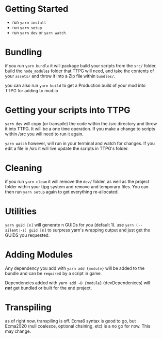 # Getting Started

* run ``yarn install``
* run ``yarn setup``
* run ``yarn dev`` or ``yarn watch``

# Bundling

if you run ``yarn bundle`` it will package build your scripts from the ``src/`` folder, build the ``node_modules`` folder that TTPG will need, and take the contents of your ``assets/`` and throw it into a Zip file within ``bundles/``.

you can also run ``yarn build`` to get a Production build of your mod into TTPG for adding to mod.io

# Getting your scripts into TTPG

``yarn dev`` will copy (or transpile) the code within the /src directory and throw it into TTPG. It will be a one time operation. If you make a change to scripts within /src  you will need to run it again.

``yarn watch`` however, will run in your terminal and watch for changes. If you edit a file in /src it will live update the scripts in TTPG's folder.

# Cleaning

if you run ``yarn clean`` it will remove the ``dev/`` folder, as well as the project folder within your ttpg system and remove and temporary files. You can then run ``yarn setup`` again to get everything re-allocated.

# Utilities

``yarn guid [n]`` will generate n GUIDs for you (default 1). use ``yarn (--silent|-s) guid [n]`` to surpress yarn's wrapping output and just get the GUIDS you requested.

# Adding Modules

Any dependency you add with ``yarn add {module}`` will be added to the bundle and can be ``require``d by a script in game.

Dependencies added with ``yarn add -D {module}`` (devDependenices) will ***not*** get bundled or built for the end project.

# Transpiling

as of right now, transpiling is off. Ecma6 syntax is good to go, but Ecma2020 (null coalesce, optional chaining, etc) is a no go for now. This may change.
